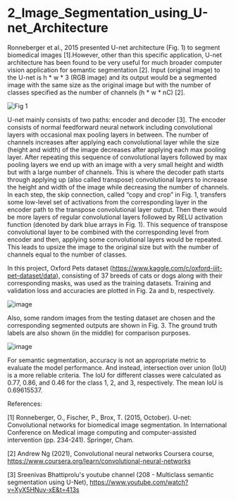 # 2_Image_Segmentation_using_U-net_Architecture

Ronneberger et al., 2015 presented U-net architecture (Fig. 1) to segment biomedical images [1].However, other than this specific application, U-net architecture has been found to be very useful for much broader computer vision application for semantic segmentation [2]. Input (original image) to the U-net is h * w * 3 (RGB image) and its output would be a segmented image with the same size as the original image but with the number of classes specified as the number of channels (h * w * nC) [2].

![Fig  1](https://user-images.githubusercontent.com/54812742/136703882-1a15430c-16a8-4e59-a0dc-2f52d5e19033.PNG)

U-net mainly consists of two paths: encoder and decoder [3]. The encoder consists of normal feedforward neural network including convolutional layers with occasional max pooling layers in between. The number of channels increases after applying each convolutional layer while the size (height and width) of the image decreases after applying each max pooling layer. After repeating this sequence of convolutional layers followed by max pooling layers we end up with an image with a very small height and width but with a large number of channels. This is where the decoder path starts through applying up (also called transpose) convolutional layers to increase the height and width of the image while decreasing the number of channels. In each step, the skip connection, called “copy and crop” in Fig. 1, transfers some low-level set of activations from the corresponding layer in the encoder path to the transpose convolutional layer output. Then there would be more layers of regular convolutional layers followed by RELU activation function (denoted by dark blue arrays in Fig. 1). This sequence of transpose convolutional layer to be combined with the corresponding level from encoder and then, applying some convolutional layers would be repeated. This leads to upsize the image to the original size but with the number of channels equal to the number of classes. 

In this project, Oxford Pets dataset (https://www.kaggle.com/c/oxford-iiit-pet-dataset/data), consisting of 37 breeds of cats or dogs along with their corresponding masks, was used as the training datasets. Training and validation loss and accuracies are plotted in Fig. 2a and b, respectively. 

![image](https://user-images.githubusercontent.com/54812742/136981366-18e296d4-8da4-4cd8-9d5c-2cb6473230da.png)


Also, some random images from the testing dataset are chosen and the corresponding segmented outputs are shown in  Fig. 3. The ground truth labels are also shown (in the middle) for comparison purposes. 

![image](https://user-images.githubusercontent.com/54812742/136980426-6d0207e4-d074-41da-a3db-efaebca84155.png)


For semantic segmentation, accuracy is not an appropriate metric to evaluate the model performance. And instead, intersection over union (IoU) is a more reliable criteria. The IoU for different classes were calculated as 0.77, 0.86, and 0.46 for the class 1, 2, and 3, respectively. The mean IoU is 0.69615537.

References:

[1] Ronneberger, O., Fischer, P.,  Brox, T. (2015, October). U-net: Convolutional networks for biomedical image segmentation. In International Conference on Medical image computing and computer-assisted intervention (pp. 234-241). Springer, Cham.

[2] Andrew Ng (2021), Convolutional neural networks Coursera course, https://www.coursera.org/learn/convolutional-neural-networks

[3] Sreenivas Bhattiprolu's youtube channel (208 - Multiclass semantic segmentation using U-Net), https://www.youtube.com/watch?v=XyX5HNuv-xE&t=413s
